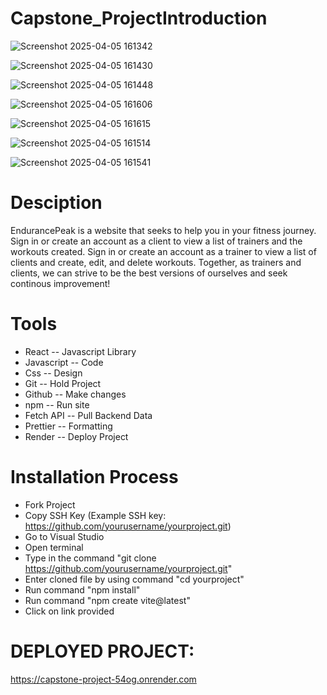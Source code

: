 # Capstone_ProjectIntroduction

![Screenshot 2025-04-05 161342](https://github.com/user-attachments/assets/69862236-7454-4ab0-8fde-d83d2933b981)

![Screenshot 2025-04-05 161430](https://github.com/user-attachments/assets/995efd7c-4128-40da-ab54-51322506246c)

![Screenshot 2025-04-05 161448](https://github.com/user-attachments/assets/1ad096d7-9e5a-4858-928f-10bfe345c50e)

![Screenshot 2025-04-05 161606](https://github.com/user-attachments/assets/f43fbfc9-ea70-4f2c-8646-84564c5e38f9)

![Screenshot 2025-04-05 161615](https://github.com/user-attachments/assets/22156745-da9a-4ee3-b202-540ef28581a1)

![Screenshot 2025-04-05 161514](https://github.com/user-attachments/assets/6428eaeb-028b-4038-85ab-6849654259be)

![Screenshot 2025-04-05 161541](https://github.com/user-attachments/assets/2baed0c4-67bb-4087-be3e-160601a5848b)

# Desciption
EndurancePeak is a website that seeks to help you in your fitness journey. Sign in or create an account as a client to view a list of trainers and the workouts created. Sign in or create an account as a trainer to view a list of clients and create, edit, and delete workouts. Together, as trainers and clients, we can strive to be the best versions of ourselves and seek continous improvement!


# Tools
- React -- Javascript Library
- Javascript -- Code
- Css -- Design
- Git -- Hold Project
- Github -- Make changes
- npm -- Run site
- Fetch API -- Pull Backend Data
- Prettier -- Formatting
- Render -- Deploy Project

# Installation Process
- Fork Project
- Copy SSH Key (Example SSH key: https://github.com/yourusername/yourproject.git)
- Go to Visual Studio
- Open terminal
- Type in the command "git clone https://github.com/yourusername/yourproject.git"
- Enter cloned file by using command "cd yourproject"
- Run command "npm install"
- Run command "npm create vite@latest"
- Click on link provided

# DEPLOYED PROJECT:
https://capstone-project-54og.onrender.com
